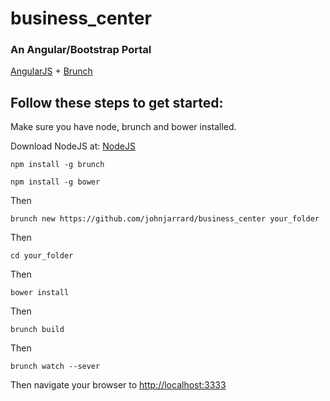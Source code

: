 # business_center
### An Angular/Bootstrap Portal

[AngularJS](http://angularjs.org) + [Brunch](http://brunch.io)


## Follow these steps to get started:

Make sure you have node, brunch and bower installed.

Download NodeJS at:  [NodeJS](http://nodejs.org)

`npm install -g brunch`

`npm install -g bower`

Then

`brunch new https://github.com/johnjarrard/business_center your_folder`

Then

`cd your_folder`

Then

`bower install`


Then

`brunch build`

Then

`brunch watch --sever`

Then navigate your browser to [http://localhost:3333](http://localhost:3333)

